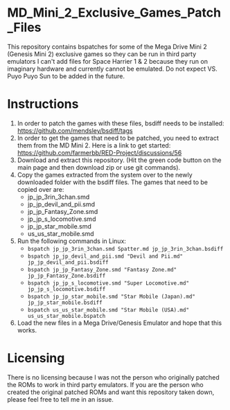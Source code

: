 # MD_Mini_2_Exclusive_Games_Patch_Files
This repository contains bspatches for some of the Mega Drive Mini 2 (Genesis Mini 2) exclusive games so they can be run in third party emulators 
I can't add files for Space Harrier 1 & 2 because they run on imaginary hardware and currently cannot be emulated.
Do not expect VS. Puyo Puyo Sun to be added in the future.


# Instructions
1. In order to patch the games with these files, bsdiff needs to be installed: https://github.com/mendsley/bsdiff/tags
2. In order to get the games that need to be patched, you need to extract them from the MD Mini 2. Here is a link to get started: https://github.com/farmerbb/RED-Project/discussions/56
3. Download and extract this repository. (Hit the green code button on the main page and then download zip or use git commands).
4. Copy the games extracted from the system over to the newly downloaded folder with the bsdiff files. The games that need to be copied over are:
     - jp_jp_3rin_3chan.smd
     - jp_jp_devil_and_pii.smd
     - jp_jp_Fantasy_Zone.smd
     - jp_jp_s_locomotive.smd
     - jp_jp_star_mobile.smd
     - us_us_star_mobile.smd
5. Run the following commands in Linux:
     - ```bspatch jp_jp_3rin_3chan.smd Spatter.md jp_jp_3rin_3chan.bsdiff```
     - ```bspatch jp_jp_devil_and_pii.smd "Devil and Pii.md" jp_jp_devil_and_pii.bsdiff```
     - ```bspatch jp_jp_Fantasy_Zone.smd "Fantasy Zone.md" jp_jp_Fantasy_Zone.bsdiff```
     - ```bspatch jp_jp_s_locomotive.smd "Super Locomotive.md" jp_jp_s_locomotive.bsdiff```
     - ```bspatch jp_jp_star_mobile.smd "Star Mobile (Japan).md" jp_jp_star_mobile.bsdiff```
     - ```bspatch us_us_star_mobile.smd "Star Mobile (USA).md" us_us_star_mobile.bspatch```
6. Load the new files in a Mega Drive/Genesis Emulator and hope that this works.

# Licensing
There is no licensing because I was not the person who originally patched the ROMs to work in third party emulators. If you are the person who created the original patched ROMs and want this repository taken down, please feel free to tell me in an issue.
